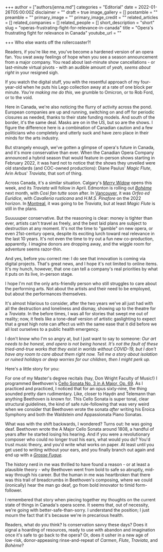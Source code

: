 +++
author = ["authors/jenna.md"]
categories = "Editorial"
date = 2022-01-26T05:00:00Z
disclaimer = ""
draft = true
image_gallery = []
postamble = ""
preamble = ""
primary_image = ""
primary_image_credit = ""
related_articles = []
related_companies = []
related_people = []
short_description = "short"
slug = "operas-frustrating-fight-for-relevance-in-canada"
title = "Opera's frustrating fight for relevance in Canada"
youtube_url = ""

+++
Who else wants off the rollercoaster?!

Readers, if you're like me, you've become a hardened version of an opera fan. You swat away feelings of hope when you see a season announcement from a major company. You read about last-minute show cancellations  - or last-minute virtual pivots - with an audible amount of _yeah, seems about right_ in your resigned sigh. 

If you watch the digital stuff, you with the resentful approach of my four-year-old when he puts his Lego collection away at a rate of one block per minute. _You're making me do this_, we grumble to Omicron, or to Rob Ford, or to the void.

Here in Canada, we're also noticing the flurry of activity across the pond. European companies are up and running, switching on and off for periodic closures as needed, thanks to their state funding models. And south of the border, it's the same deal. Masks are on in the US, but so are the shows. I figure the difference here is a combination of Canadian caution and a few politicians who completely and utterly suck and have zero place in their minds for the arts industry.

But strangely enough, we've gotten a glimpse of opera's future in Canada, and it's more conservative than ever. When the Canadian Opera Company announced a hybrid season that would feature in-person shows starting in February 2022, it was hard not to notice that the shows they unveiled were old standards (and COC-owned productions): Diane Paulus' _Magic Flute_, Arin Arbus' _Traviata_, that sort of thing.

Across Canada, it's a similar situation. Calgary's [_Merry Widow_](https://calgaryopera.com/21-22/merry-widow) opens this week, and its _Traviata_ will follow in April. Edmonton is rolling out [_Bohème_](https://www.edmontonopera.com/2022/boheme) next month, with _Così fan tutte_ soon after. In [Vancouver](https://www.vancouveropera.ca/), it was _Orfeo ed Euridice_, with _Cavalleria rusticana_ and _H.M.S. Pinafore_ on the 2022 horizon. In [Montreal](https://www.operademontreal.com/en/shows/2021-2022-season), it was going to be _Traviata_, but at least _Magic Flute_ is still in the plans.

Suuuuuper conservative. But the reasoning is clear: money is tighter than ever, artists can't travel as freely, and the best laid plans are subject to destruction at any moment. It's not the time to "gamble" on new opera, or even 21st-century opera, despite its exciting lurch toward real relevance in the last 10 years. It's not even the time to try out a fun new co-production, apparently. I imagine donors are dropping away, and the wiggle room for adventure seems razor-thin.

And yes, before you correct me: I do see that innovation is coming via digital projects. That's great news, and I hope it's not limited to online items. It's my hunch, however, that one can tell a company's real priorities by what it puts on its live, in-person stage.

I hope I'm not the only arts-friendly person who still struggles to care about the performing arts. Not about the artists and their need to be employed, but about the performances themselves.

It's almost hilarious to consider, after the two years we've all just had with all the destruction and loneliness and dismay, showing up to the theatre for a _Traviata_. In the before times, I was all for stories that swept me out of reality; now, it feels like a tone-deaf version of artistic gaslighting to expect that a great high note can affect us with the same ease that it did before we all lost ourselves to a public health emergency. 

I don't know who I'm so angry at, but I just want to say to someone: _Our art needs to be honest, and opera is not being honest. It's not the fault of these tried-and-true works that they exist in worlds without COVID-19, but I don't have any room to care about them right now. Tell me a story about isolation or ruined holidays or deep worries for our children, then I might perk up._

Here's a little story for you:

For one of my Master's degree recitals (hay, Don Wright Faculty of Music!) I programmed Beethoven's [Cello Sonata No. 3 in A Major, Op. 69](https://www.youtube.com/watch?v=X9pivx91mVk). As I practiced and practiced, I noticed that for an opus sixty-nine, the thing sounded pretty darn rudimentary. Like, closer to Haydn and Telemann than anything Beethoven is known for. This Cello Sonata is super tonal, clear structural guidelines, the kind of safe rule-following that was very weird when we consider that Beethoven wrote the sonata _after_ writing his Eroica Symphony and both the Waldstein _and_ Appassionata Piano Sonatas.

What was with the shift backwards, I wondered? Turns out: he was going deaf. Beethoven wrote the A Major Cello Sonata around 1808, a handful of years after he started losing his hearing. And if you were a revolutionary composer who could no longer trust his ears, what would you do? You'd trust music theory, and you'd write what works on paper. At least until you get used to writing without your ears, and you finally branch out again and end up with a [_Grosse Fugue_](https://en.wikipedia.org/wiki/Grosse_Fuge)_._

The history nerd in me was thrilled to have found a reason - or at least a plausible theory - why Beethoven went from bold to safe so abruptly, mid-way through his career. But the human in me was heartbroken that there was this trail of breadcrumbs in Beethoven's composing, where we could (ironically) hear the man go deaf, go from bold innovator to timid form-follower.

I remembered that story when piecing together my thoughts on the current state of things in Canada's opera scene. It seems that, out of necessity, we're going with better-safe-than-sorry. I understand the position; I just mourn the fact that it's because we're in precarious health.

Readers, what do you think? Is conservation savvy these days? Does it signal a hoarding of resources, ready to use with abandon and imagination once it's safe to go back to the opera? Or, does it usher in a new age of low-risk, donor-appeasing rinse-and-repeat of _Carmen_, _Flute_, _Traviata_, and _Bohème_?